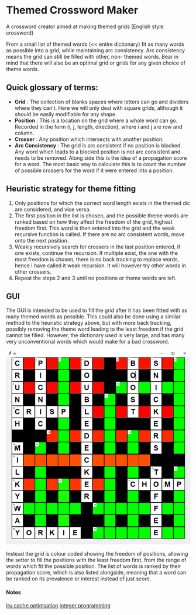 # Themed Crossword Maker
A crossword creator aimed at making themed grids (English style crossword)

From a small list of themed words (<< entire dictionary) fit as many words as possible into a grid, 
while maintaining arc consistency. Arc consistency means the grid can still be filled with other, non-
themed words. Bear in mind that there will also be an optimal grid or grids for any given choice
of theme words.

## Quick glossary of terms:
- **Grid** : The collection of blanks spaces where letters can go and dividers where they can't. Here
  we will only deal with square grids, although it should be easily modifiable for any shape.
- **Position** : This is a location on the grid where a whole word can go. Recorded in the form
  (i, j, length, direction), where i and j are row and column.
- **Crosser** : Any position which intersects with another position.
- **Arc Consistency** : The grid is arc consistent if no position is blocked. Any word which leads
  to a blocked position is not arc consistent and needs to be removed. Along side this is the idea
  of a propagation score for a word. The most basic way to calculate this is to count the number
  of possible crossers for the word if it were entered into a position.

## Heuristic strategy for theme fitting
1. Only positions for which the correct word length exists in the themed dic are considered, and
   vice versa.
2. The first position in the list is chosen, and the possible theme words are ranked based on
   how they affect the freedom of the grid, highest freedom first. This word is then entered
   into the grid and the weak recursive function is called. If there are no arc consistent words, 
   move onto the next position.
3. Weakly recursively search for crossers in the last position entered, if one exists, continue
   the recursion. If multiple exist, the one with the most freedom is chosen, there is no back
   tracking to replace words, hence I have called it weak recursion. It will however try other
   words in other crossers.
4. Repeat the steps 2 and 3 until no positions or theme words are left.

## GUI
The GUI is intended to be used to fill the grid after it has been fitted with as many themed words
as possible. This could also be done using a similar method to the heuristic strategy above, but
with more back tracking, possibly removing the theme word leading to the least freedom if the
grid cannot be filled. However, the dictionary used is very large, and has many very unconventional
words which would make for a bad crossword.

![GUI_example](https://github.com/fuverdred/Crossword-Filler/blob/master/Example.PNG?raw=true)

Instead the grid is colour coded showing the freedom of positions, allowing the setter to fill the
positions with the least freedom first, from the range of words which fit the possible position.
The list of words is ranked by their propagation score, which is also listed alongside, meaning that
a word can be ranked on its prevalence or interest instead of just score.


#### Notes
[lru cache optimsation](https://docs.python.org/3/library/functools.html#functools.lru_cache)
[integer programming](https://stmorse.github.io/journal/IP-Crossword-puzzles.html)
